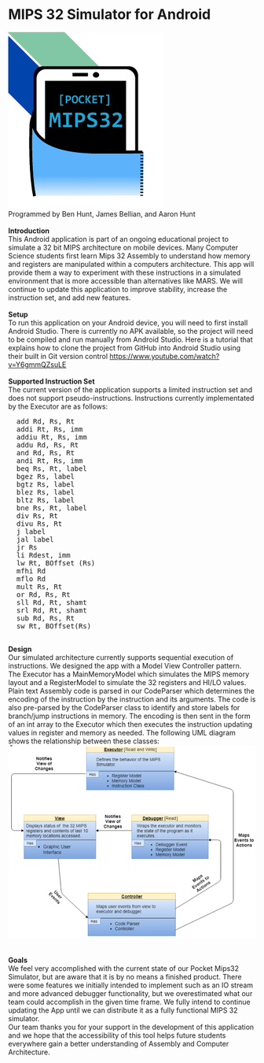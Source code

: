 # MIPS 32 Simulator for Android
                                                                                      
![logo](Images/logo.png)                                                                                               
Programmed by Ben Hunt, James Bellian, and Aaron Hunt <br> <br> 
<strong> Introduction </strong> <br>
This Android application is part of an ongoing educational project to simulate a 32 bit MIPS architecture on mobile devices. Many Computer Science students first learn Mips 32 Assembly to understand how memory and registers are manipulated within a computers architecture. This app will provide them a way to experiment with these instructions in a simulated environment that is more accessible than alternatives like MARS. We will continue to update this application to improve stability, increase the instruction set, and add new features. <br> 
<br> 
<strong>Setup</strong> <br> To run this application on your Android device, you will need to first install Android Studio. There is currently no APK available, so the project will need to be compiled and run manually from Android Studio. Here is a tutorial that explains how to clone the project from GitHub into Android Studio using their built in Git version control https://www.youtube.com/watch?v=Y6gmmQZsuLE<br> <br> 
<strong>Supported Instruction Set</strong> <br> 
The current version of the application supports a limited instruction set and does not support pseudo-instructions. Instructions currently implementated by the Executor are as follows:
<pre>
  add Rd, Rs, Rt      
  addi Rt, Rs, imm
  addiu Rt, Rs, imm 
  addu Rd, Rs, Rt
  and Rd, Rs, Rt      
  andi Rt, Rs, imm
  beq Rs, Rt, label       
  bgez Rs, label
  bgtz Rs, label      
  blez Rs, label
  bltz Rs, label      
  bne Rs, Rt, label
  div Rs, Rt      
  divu Rs, Rt
  j label
  jal label
  jr Rs 
  li Rdest, imm 
  lw Rt, BOffset (Rs) 
  mfhi Rd 
  mflo Rd 
  mult Rs, Rt 
  or Rd, Rs, Rt 
  sll Rd, Rt, shamt
  srl Rd, Rt, shamt
  sub Rd, Rs, Rt
  sw Rt, BOffset(Rs)
  </pre>
  <strong> Design </strong> <br>
  Our simulated architecture currently supports sequential execution of instructions. We designed the app with a Model View Controller pattern. The Executor has a MainMemoryModel which simulates the MIPS memory layout and a RegisterModel to simulate the 32 registers and HI/LO values. Plain text Assembly code is parsed in our CodeParser which determines the encoding of the instruction by the instruction and its arguments. The code is also pre-parsed by the CodeParser class to identify and store labels for branch/jump instructions in memory. The encoding is then sent in the form of an int array to the Executor which then executes the instruction updating values in register and memory as needed. The following UML diagram shows the relationship between these classes:
![uml](Images/UML.png)

<br> 
<strong> Goals </strong> <br> 
We feel very accomplished with the current state of our Pocket Mips32 Simulator, but are aware that it is by no means a finished product. There were some features we initially intended to implement such as an IO stream and more advanced debugger functionality, but we overestimated what our team could accomplish in the given time frame. We fully intend to continue updating the App until we can distribute it as a fully functional MIPS 32 simulator. <br> Our team thanks you for your support in the development of this application and we hope that the accessibility of this tool helps future students everywhere gain a better understanding of Assembly and Computer Architecture.

  
  
